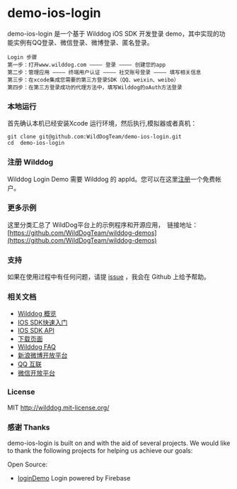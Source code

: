 # demo-ios-login
demo-ios-login 是一个基于 Wilddog iOS SDK 开发登录 demo，其中实现的功能实例有QQ登录、微信登录、微博登录、匿名登录。

    Login 步骤
    第一步：打开www.wilddog.com ———— 登录 ———— 创建您的app
    第二步：管理应用 ———— 终端用户认证 ———— 社交账号登录 ———— 填写相关信息
    第三步：在xcode集成您需要的第三方登录SDK（QQ、weixin、weibo）
    第四步：在第三方登录成功的代理方法中，填写Wilddog的oAuth方法登录

### 本地运行

首先确认本机已经安装Xcode 运行环境，然后执行,模拟器或者真机：
```
git clone git@github.com:WildDogTeam/demo-ios-login.git
cd  demo-ios-login
```

### 注册 Wilddog

Wilddog Login Demo 需要 Wilddog 的 appId。您可以在这里[注册](https://www.wilddog.com/my-account/signup)一个免费帐户。

### 更多示例

这里分类汇总了 WildDog平台上的示例程序和开源应用，　链接地址：[https://github.com/WildDogTeam/wilddog-demos](https://github.com/WildDogTeam/wilddog-demos)

### 支持
如果在使用过程中有任何问题，请提 [issue](https://github.com/WildDogTeam/demo-ios-login/issues) ，我会在 Github 上给予帮助。

### 相关文档

* [Wilddog 概览](https://z.wilddog.com/overview/introduction)
* [IOS SDK快速入门](https://z.wilddog.com/ios/quickstart)
* [IOS SDK API](https://z.wilddog.com/ios/api)
* [下载页面](https://www.wilddog.com/download/)
* [Wilddog FAQ](https://z.wilddog.com/questions)
* [新浪微博开放平台](http://open.weibo.com/)
* [QQ 互联](http://connect.qq.com/)
* [微信开放平台](https://open.weixin.qq.com/)

### License
MIT
http://wilddog.mit-license.org/

### 感谢 Thanks

demo-ios-login is built on and with the aid of several  projects. We would like to thank the following projects for helping us achieve our goals:

Open Source:

* [loginDemo](https://github.com/firebase/login-demo-ios) Login powered by Firebase

